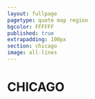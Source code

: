 ```yaml
---
layout: fullpage
pagetype: quote map region
bgcolor: FFFFFF
published: true
extrapadding: 100px
section: chicago
image: all-lines
---
```


<div id="chicago"></div>

# CHICAGO
